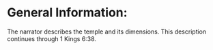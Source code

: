 # General Information:

The narrator describes the temple and its dimensions. This description continues through 1 Kings 6:38.